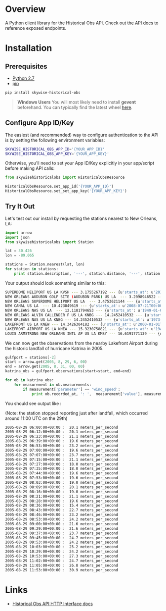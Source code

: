 # Overview
A Python client library for the Historical Obs API. Check out [the API docs](http://docs.api.wdtinc.com/historical-obs-api/en/latest/overview.html) to reference exposed endpoints.

# Installation

## Prerequisites

- [Python 2.7](https://www.python.org/downloads/)
- [pip](https://pip.pypa.io/en/stable/installing/)

```bash
pip install skywise-historical-obs
```

> **Windows Users**
> You will most likely need to install **gevent** beforehand. You can typically find the latest wheel [here](http://www.lfd.uci.edu/~gohlke/pythonlibs/#gevent).

## Configure App ID/Key
The easiest (and recommended) way to configure authentication to the API is by setting the following environment variables:

```bash
SKYWISE_HISTORICAL_OBS_APP_ID='{YOUR_APP_ID}'
SKYWISE_HISTORICAL_OBS_APP_KEY='{YOUR_APP_KEY}'
```

Otherwise, you'll need to set your App ID/Key explicitly in your app/script before making API calls:

```python
from skywisehistoricalobs import HistoricalObsResource

HistoricalObsResource.set_app_id('{YOUR_APP_ID}')
HistoricalObsResource.set_set_app_key('{YOUR_APP_KEY}')
```

## Try It Out
Let's test out our install by requesting the stations nearest to New Orleans, LA:

```python
import arrow
import json
from skywisehistoricalobs import Station

lat = 30.426
lon = -89.065

stations = Station.nearest(lat, lon)
for station in stations:
    print station.description, '---', station.distance, '---', station.coverage
```

Your output should look something similar to this:

```bash
SUPERDOME HELIPORT US LA KVSH --- 3.1755267192 --- {u'starts_at': u'2012-07-26T00:00:00Z', u'ends_at': u'2015-01-28T00:00:00Z'}
NEW ORLEANS AUDUBON GOLF SITE (AUDUBON PARK) US LA  --- 3.2098946522 --- {u'starts_at': u'1948-07-01T00:00:00Z', u'ends_at': u'1949-01-01T00:00:00Z'}
NEW ORLEANS SUPERDOME HELIPORT US LA  --- 3.4753621144 --- {u'starts_at': u'2014-07-31T00:00:00Z', u'ends_at': u'2015-01-28T00:00:00Z'}
NEW CANAL US LA  --- 10.423849619 --- {u'starts_at': u'2008-07-21T00:00:00Z', u'ends_at': u'2016-11-23T00:00:00Z'}
NEW ORLEANS NAS US LA  --- 12.1181794653 --- {u'starts_at': u'1949-01-01T00:00:00Z', u'ends_at': u'1957-12-31T00:00:00Z'}
NEW ORLEANS ALVIN CALLENDER F US LA KNBG --- 14.2452410532 --- {u'starts_at': u'1958-01-01T00:00:00Z', u'ends_at': u'1972-12-31T00:00:00Z'}
NEW ORLEANS NAS US LA KNBG --- 14.2452410532 --- {u'starts_at': u'1973-01-01T00:00:00Z', u'ends_at': u'2016-11-24T00:00:00Z'}
LAKEFRONT US LA KNEW --- 14.3426304182 --- {u'starts_at': u'2000-01-01T00:00:00Z', u'ends_at': u'2003-12-31T00:00:00Z'}
LAKEFRONT AIRPORT US LA KNEW --- 15.3230758821 --- {u'starts_at': u'1942-09-01T00:00:00Z', u'ends_at': u'2016-11-24T00:00:00Z'}
LOUIS ARMSTRONG NEW ORLEANS INTL AP US LA KMSY --- 16.6191771139 --- {u'starts_at': u'1945-10-01T00:00:00Z', u'ends_at': u'2016-11-24T00:00:00Z'}
```

We can now get the observations from the nearby Lakefront Airport during the historic landfall of hurricane Katrina in 2005.

```python
gulfport = stations[-2]
start = arrow.get(2005, 8, 29, 6, 00)
end = arrow.get(2005, 8, 31, 00, 00)
katrina_obs = gulfport.observations(start=start, end=end)

for ob in katrina_obs:
    for measurement in ob.measurements:
        if measurement['parameter'] == 'wind_speed':
            print ob.recorded_at, ': ',  measurement['value'], measurement['units']
```

You should see output like :

(Note: the station stopped reporting just after landfall, which occurred around 11:00 UTC on the 29th)

```bash
2005-08-29 06:00:00+00:00 :  20.1 meters_per_second
2005-08-29 06:12:00+00:00 :  20.1 meters_per_second
2005-08-29 06:23:00+00:00 :  21.1 meters_per_second
2005-08-29 06:39:00+00:00 :  19.6 meters_per_second
2005-08-29 06:53:00+00:00 :  23.2 meters_per_second
2005-08-29 07:00:00+00:00 :  19.6 meters_per_second
2005-08-29 07:07:00+00:00 :  23.7 meters_per_second
2005-08-29 07:15:00+00:00 :  21.1 meters_per_second
2005-08-29 07:27:00+00:00 :  18.0 meters_per_second
2005-08-29 07:35:00+00:00 :  18.0 meters_per_second
2005-08-29 07:44:00+00:00 :  19.6 meters_per_second
2005-08-29 07:53:00+00:00 :  19.6 meters_per_second
2005-08-29 08:03:00+00:00 :  19.0 meters_per_second
2005-08-29 08:09:00+00:00 :  20.1 meters_per_second
2005-08-29 08:16:00+00:00 :  19.0 meters_per_second
2005-08-29 08:21:00+00:00 :  21.1 meters_per_second
2005-08-29 08:28:00+00:00 :  19.6 meters_per_second
2005-08-29 08:36:00+00:00 :  15.4 meters_per_second
2005-08-29 08:43:00+00:00 :  22.7 meters_per_second
2005-08-29 08:46:00+00:00 :  23.2 meters_per_second
2005-08-29 08:53:00+00:00 :  24.2 meters_per_second
2005-08-29 09:00:00+00:00 :  21.6 meters_per_second
2005-08-29 09:29:00+00:00 :  21.6 meters_per_second
2005-08-29 09:37:00+00:00 :  23.7 meters_per_second
2005-08-29 09:45:00+00:00 :  24.7 meters_per_second
2005-08-29 09:53:00+00:00 :  24.2 meters_per_second
2005-08-29 10:03:00+00:00 :  25.2 meters_per_second
2005-08-29 10:29:00+00:00 :  24.2 meters_per_second
2005-08-29 10:53:00+00:00 :  27.3 meters_per_second
2005-08-29 11:02:00+00:00 :  24.7 meters_per_second
2005-08-29 11:05:00+00:00 :  26.8 meters_per_second
2005-08-29 11:53:00+00:00 :  30.9 meters_per_second
```

# Links
- [Historical Obs API HTTP Interface docs](http://docs.api.wdtinc.com/historical-obs-api/en/latest/)